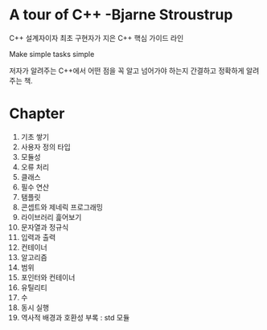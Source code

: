 # A tour of C++ -Bjarne Stroustrup

C++ 설계자이자 최초 구현자가 지은 C++ 핵심 가이드 라인

Make simple tasks simple 

저자가 알려주는 C++에서 어떤 점을 꼭 알고 넘어가야 하는지 간결하고 정확하게 알려주는 책.

# Chapter
1. 기초 쌓기
2. 사용자 정의 타입
3. 모듈성
4. 오류 처리
5. 클래스
6. 필수 연산
7. 탬플릿
8. 콘셉트와 제네릭 프로그래밍
9. 라이브러리 흝어보기
10. 문자열과 정규식
11. 입력과 출력
12. 컨테이너
13. 알고리즘
14. 범위
15. 포인터와 컨테이너
16. 유틸리티
17. 수
18. 동시 실행
19. 역사적 배경과 호환성
부록 : std 모듈
